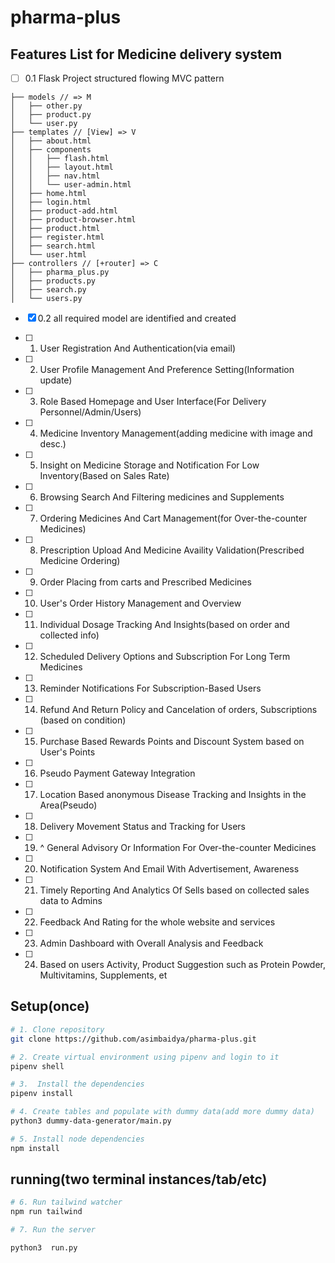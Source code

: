 # pharma-plus

## Features List for Medicine delivery system

- [ ] 0.1 Flask Project structured flowing MVC pattern

```text
├── models // => M
│   ├── other.py
│   ├── product.py
│   └── user.py
├── templates // [View] => V
│   ├── about.html
│   ├── components
│   │   ├── flash.html
│   │   ├── layout.html
│   │   ├── nav.html
│   │   └── user-admin.html
│   ├── home.html
│   ├── login.html
│   ├── product-add.html
│   ├── product-browser.html
│   ├── product.html
│   ├── register.html
│   ├── search.html
│   └── user.html
├── controllers // [+router] => C
│   ├── pharma_plus.py
│   ├── products.py
│   ├── search.py
│   └── users.py
```

- [x] 0.2 all required model are identified and created

- [ ] 1. User Registration And Authentication(via email)
- [ ] 2. User Profile Management And Preference Setting(Information update)
- [ ] 3. Role Based Homepage and User Interface(For Delivery Personnel/Admin/Users)
- [ ] 4. Medicine Inventory Management(adding medicine with image and desc.)
- [ ] 5. Insight on Medicine Storage and Notification For Low Inventory(Based on Sales Rate)
- [ ] 6. Browsing Search And Filtering medicines and Supplements
- [ ] 7. Ordering Medicines And Cart Management(for Over-the-counter Medicines)
- [ ] 8. Prescription Upload And Medicine Availity Validation(Prescribed Medicine Ordering)
- [ ] 9. Order Placing from carts and Prescribed Medicines
- [ ] 10. User's Order History Management and Overview
- [ ] 11. Individual Dosage Tracking And Insights(based on order and collected info)
- [ ] 12. Scheduled Delivery Options and Subscription For Long Term Medicines
- [ ] 13. Reminder Notifications For Subscription-Based Users
- [ ] 14. Refund And Return Policy and Cancelation of orders, Subscriptions (based on condition)
- [ ] 15. Purchase Based Rewards Points and Discount System based on User's Points
- [ ] 16. Pseudo Payment Gateway Integration
- [ ] 17. Location Based anonymous Disease Tracking and Insights in the Area(Pseudo)
- [ ] 18. Delivery Movement Status and Tracking for Users
- [ ] 19. ^ General Advisory Or Information For Over-the-counter Medicines
- [ ] 20. Notification System And Email With Advertisement, Awareness
- [ ] 21. Timely Reporting And Analytics Of Sells based on collected sales data to Admins
- [ ] 22. Feedback And Rating for the whole website and services
- [ ] 23. Admin Dashboard with Overall Analysis and Feedback
- [ ] 24. Based on users Activity, Product Suggestion such as Protein Powder, Multivitamins, Supplements, et

## Setup(once)

```sh
# 1. Clone repository
git clone https://github.com/asimbaidya/pharma-plus.git
```

```sh
# 2. Create virtual environment using pipenv and login to it
pipenv shell
```

```sh
# 3.  Install the dependencies
pipenv install
```

```sh
# 4. Create tables and populate with dummy data(add more dummy data)
python3 dummy-data-generator/main.py

```

```sh
# 5. Install node dependencies
npm install
```

## running(two terminal instances/tab/etc)

```sh
# 6. Run tailwind watcher
npm run tailwind
```

```sh
# 7. Run the server

python3  run.py
```
